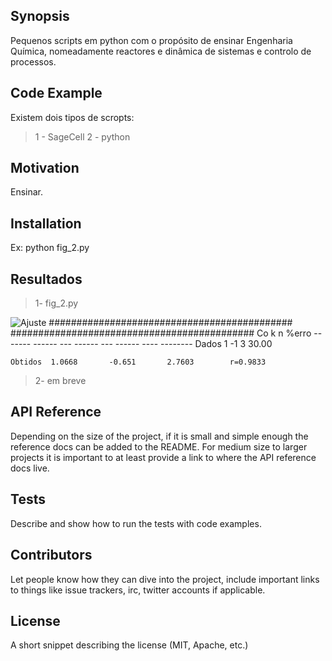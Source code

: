 ## Synopsis

Pequenos scripts em python com o propósito de ensinar Engenharia Química, nomeadamente reactores e dinâmica de sistemas e controlo de processos.

## Code Example

Existem dois tipos de scropts:
> 1 - SageCell
> 2 - python

## Motivation

Ensinar.

## Installation

Ex:
python fig_2.py

## Resultados
> 1- fig_2.py

<img src="fig.png" alt="Ajuste" title="Resultado" />
############################################
############################################
             Co            k            n        %erro
    -------  ------  ---  ------  ---  ------  ----  --------
    Dados    1            -1           3             30.00
 
    Obtidos  1.0668       -0.651       2.7603        r=0.9833

> 2- em breve

## API Reference

Depending on the size of the project, if it is small and simple enough the reference docs can be added to the README. For medium size to larger projects it is important to at least provide a link to where the API reference docs live.

## Tests

Describe and show how to run the tests with code examples.

## Contributors

Let people know how they can dive into the project, include important links to things like issue trackers, irc, twitter accounts if applicable.

## License

A short snippet describing the license (MIT, Apache, etc.)
